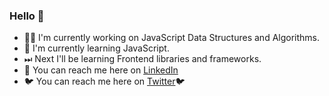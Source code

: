 ### Hello 👋

- 👩‍💻 I'm currently working on JavaScript Data Structures and Algorithms.
- 🌱 I'm currently learning JavaScript.
- ⏭ Next I'll be learning Frontend libraries and frameworks.
- 💼 You can reach me here on [LinkedIn](https://www.linkedin.com/in/kiara-hoheb-641157244/)
- 🐦 You can reach me here on [Twitter](https://twitter.com/kiarahoheb)🐦
